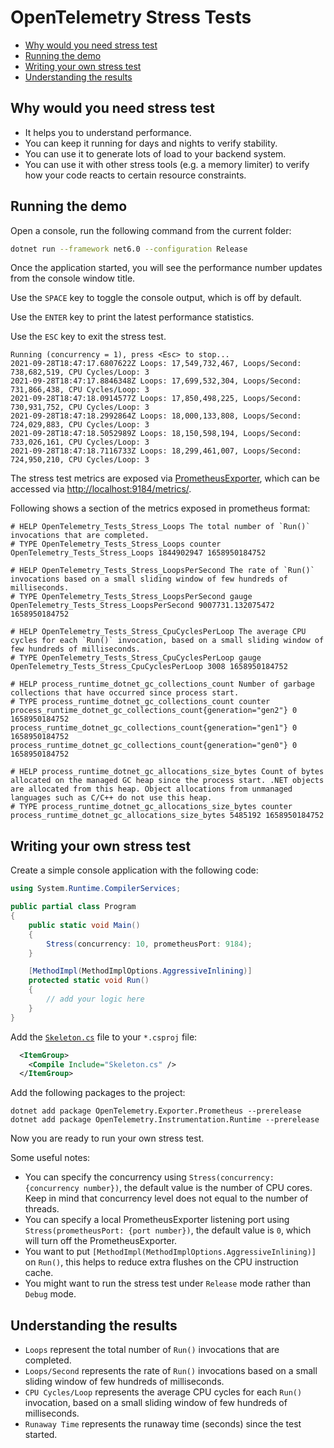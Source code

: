 # OpenTelemetry Stress Tests

* [Why would you need stress test](#why-would-you-need-stress-test)
* [Running the demo](#running-the-demo)
* [Writing your own stress test](#writing-your-own-stress-test)
* [Understanding the results](#understanding-the-results)

## Why would you need stress test

* It helps you to understand performance.
* You can keep it running for days and nights to verify stability.
* You can use it to generate lots of load to your backend system.
* You can use it with other stress tools (e.g. a memory limiter) to verify how
  your code reacts to certain resource constraints.

## Running the demo

Open a console, run the following command from the current folder:

```sh
dotnet run --framework net6.0 --configuration Release
```

Once the application started, you will see the performance number updates from
the console window title.

Use the `SPACE` key to toggle the console output, which is off by default.

Use the `ENTER` key to print the latest performance statistics.

Use the `ESC` key to exit the stress test.

```text
Running (concurrency = 1), press <Esc> to stop...
2021-09-28T18:47:17.6807622Z Loops: 17,549,732,467, Loops/Second: 738,682,519, CPU Cycles/Loop: 3
2021-09-28T18:47:17.8846348Z Loops: 17,699,532,304, Loops/Second: 731,866,438, CPU Cycles/Loop: 3
2021-09-28T18:47:18.0914577Z Loops: 17,850,498,225, Loops/Second: 730,931,752, CPU Cycles/Loop: 3
2021-09-28T18:47:18.2992864Z Loops: 18,000,133,808, Loops/Second: 724,029,883, CPU Cycles/Loop: 3
2021-09-28T18:47:18.5052989Z Loops: 18,150,598,194, Loops/Second: 733,026,161, CPU Cycles/Loop: 3
2021-09-28T18:47:18.7116733Z Loops: 18,299,461,007, Loops/Second: 724,950,210, CPU Cycles/Loop: 3
```

The stress test metrics are exposed via
[PrometheusExporter](../../src/OpenTelemetry.Exporter.Prometheus/README.md),
which can be accessed via
[http://localhost:9184/metrics/](http://localhost:9184/metrics/).

Following shows a section of the metrics exposed in prometheus format:

```text
# HELP OpenTelemetry_Tests_Stress_Loops The total number of `Run()` invocations that are completed.
# TYPE OpenTelemetry_Tests_Stress_Loops counter
OpenTelemetry_Tests_Stress_Loops 1844902947 1658950184752

# HELP OpenTelemetry_Tests_Stress_LoopsPerSecond The rate of `Run()` invocations based on a small sliding window of few hundreds of milliseconds.
# TYPE OpenTelemetry_Tests_Stress_LoopsPerSecond gauge
OpenTelemetry_Tests_Stress_LoopsPerSecond 9007731.132075472 1658950184752

# HELP OpenTelemetry_Tests_Stress_CpuCyclesPerLoop The average CPU cycles for each `Run()` invocation, based on a small sliding window of few hundreds of milliseconds.
# TYPE OpenTelemetry_Tests_Stress_CpuCyclesPerLoop gauge
OpenTelemetry_Tests_Stress_CpuCyclesPerLoop 3008 1658950184752

# HELP process_runtime_dotnet_gc_collections_count Number of garbage collections that have occurred since process start.
# TYPE process_runtime_dotnet_gc_collections_count counter
process_runtime_dotnet_gc_collections_count{generation="gen2"} 0 1658950184752
process_runtime_dotnet_gc_collections_count{generation="gen1"} 0 1658950184752
process_runtime_dotnet_gc_collections_count{generation="gen0"} 0 1658950184752

# HELP process_runtime_dotnet_gc_allocations_size_bytes Count of bytes allocated on the managed GC heap since the process start. .NET objects are allocated from this heap. Object allocations from unmanaged languages such as C/C++ do not use this heap.
# TYPE process_runtime_dotnet_gc_allocations_size_bytes counter
process_runtime_dotnet_gc_allocations_size_bytes 5485192 1658950184752
```

## Writing your own stress test

Create a simple console application with the following code:

```csharp
using System.Runtime.CompilerServices;

public partial class Program
{
    public static void Main()
    {
        Stress(concurrency: 10, prometheusPort: 9184);
    }

    [MethodImpl(MethodImplOptions.AggressiveInlining)]
    protected static void Run()
    {
        // add your logic here
    }
}
```

Add the [`Skeleton.cs`](./Skeleton.cs) file to your `*.csproj` file:

```xml
  <ItemGroup>
    <Compile Include="Skeleton.cs" />
  </ItemGroup>
```

Add the following packages to the project:

```shell
dotnet add package OpenTelemetry.Exporter.Prometheus --prerelease
dotnet add package OpenTelemetry.Instrumentation.Runtime --prerelease
```

Now you are ready to run your own stress test.

Some useful notes:

* You can specify the concurrency using `Stress(concurrency: {concurrency
  number})`, the default value is the number of CPU cores. Keep in mind that
  concurrency level does not equal to the number of threads.
* You can specify a local PrometheusExporter listening port using
  `Stress(prometheusPort: {port number})`, the default value is `0`, which will
  turn off the PrometheusExporter.
* You want to put `[MethodImpl(MethodImplOptions.AggressiveInlining)]` on
  `Run()`, this helps to reduce extra flushes on the CPU instruction cache.
* You might want to run the stress test under `Release` mode rather than `Debug`
  mode.

## Understanding the results

* `Loops` represent the total number of `Run()` invocations that are completed.
* `Loops/Second` represents the rate of `Run()` invocations based on a small
  sliding window of few hundreds of milliseconds.
* `CPU Cycles/Loop` represents the average CPU cycles for each `Run()`
  invocation, based on a small sliding window of few hundreds of milliseconds.
* `Runaway Time` represents the runaway time (seconds) since the test started.
